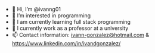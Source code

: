 - 👋 Hi, I’m @ivanng01
- 👀 I’m interested in programming
- 🌱 I am currently learning full stack programming
- 💞️ I currently work as a professor at a university
- 📫 Contact information:
      ivann-gonzalez@hotmail.com & https://www.linkedin.com/in/ivandgonzalez/


